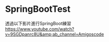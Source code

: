 # SpringBootTest
透過以下影片進行SpringBoot練習  
https://www.youtube.com/watch?v=9SGDpanrc8U&amp;ab_channel=Amigoscode
